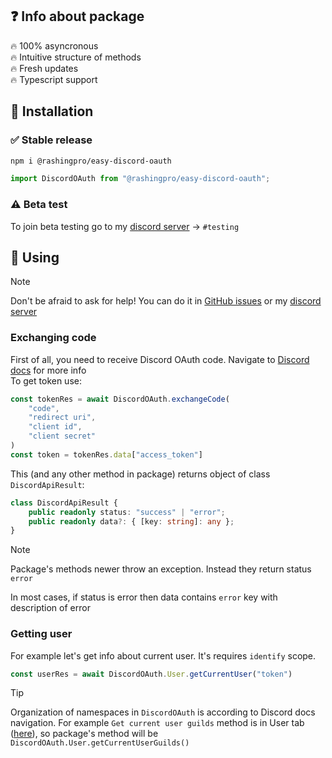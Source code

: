## ❓ Info about package
🔥 100% asyncronous  
🔥 Intuitive structure of methods  
🔥 Fresh updates  
🔥 Typescript support

## 📲 Installation
### ✅ Stable release
```bash
npm i @rashingpro/easy-discord-oauth
```
```typescript
import DiscordOAuth from "@rashingpro/easy-discord-oauth";
```

### ⚠ Beta test
To join beta testing go to my [discord server](https://discord.gg/AbDzDG5EE5) -> `#testing`  

## 📔 Using
> [!NOTE]
> Don't be afraid to ask for help! You can do it in [GitHub issues](https://github.com/RashingPro/easy-discord-oauth/issues) or my [discord server](https://discord.gg/AbDzDG5EE5)

### Exchanging code
First of all, you need to receive Discord OAuth code. Navigate to [Discord docs](https://discord.com/developers/docs/topics/oauth2) for more info  
To get token use:
```typescript
const tokenRes = await DiscordOAuth.exchangeCode(
    "code",
    "redirect uri",
    "client id",
    "client secret"
)
const token = tokenRes.data["access_token"]
```
This (and any other method in package) returns object of class `DiscordApiResult`:
```typescript
class DiscordApiResult {
    public readonly status: "success" | "error";
    public readonly data?: { [key: string]: any };
}
```
> [!NOTE]
> Package's methods newer throw an exception. Instead they return status `error`
> 
> In most cases, if status is error then data contains `error` key with description of error

### Getting user
For example let's get info about current user. It's requires `identify` scope.
```typescript
const userRes = await DiscordOAuth.User.getCurrentUser("token")
```
> [!TIP]
> Organization of namespaces in `DiscordOAuth` is according to Discord docs navigation. For example `Get current user guilds` method is in User tab ([here](https://discord.com/developers/docs/resources/user#get-current-user-guilds)), so package's method will be `DiscordOAuth.User.getCurrentUserGuilds()`
